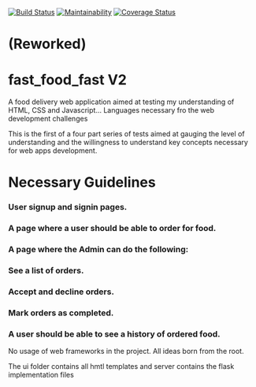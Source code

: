 [![Build Status](https://travis-ci.com/GransonO/fast_food_fastv2.svg?branch=develop)](https://travis-ci.com/GransonO/fast_food_fastv2) [![Maintainability](https://api.codeclimate.com/v1/badges/d35f8fc314106e01aac7/maintainability)](https://codeclimate.com/github/GransonO/fast_food_fastv2/maintainability) [![Coverage Status](https://coveralls.io/repos/github/GransonO/fast_food_fastv2/badge.svg?branch=develop)](https://coveralls.io/github/GransonO/fast_food_fastv2?branch=develop)

# (Reworked)
# fast_food_fast V2
A food delivery web application aimed at testing my understanding of HTML, CSS and Javascript... Languages necessary fro the web development challenges

This is the first of a four part series of tests aimed at gauging the level of understanding and the willingness to understand key concepts necessary for web apps development.

# Necessary Guidelines
### User signup and signin pages.
### A page where a user should be able to order for food.
### A page where the Admin can do the following:
### See a list of orders.
### Accept and decline orders.
### Mark orders as completed.
### A user should be able to see a history of ordered food.

No usage of web frameworks in the project. All ideas born from the root.

The ui folder contains all hmtl templates and server contains the flask implementation files 

